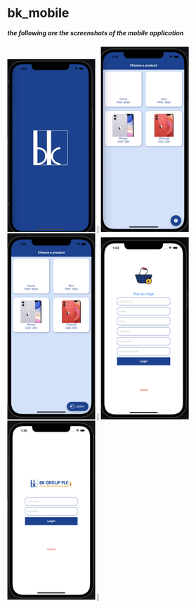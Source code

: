 # bk_mobile

##### the following are the screenshots of the mobile application

<img src="https://github.com/muhizia/bk_mobile/blob/main/assets/screenshots/1.png" width="200"> |
<img src="https://github.com/muhizia/bk_mobile/blob/main/assets/screenshots/2.png" width="200">
<img src="https://github.com/muhizia/bk_mobile/blob/main/assets/screenshots/4.png" width="200"> |
<img src="https://github.com/muhizia/bk_mobile/blob/main/assets/screenshots/3.png" width="200"> 
<img src="https://github.com/muhizia/bk_mobile/blob/main/assets/screenshots/5.png" width="200"> |
